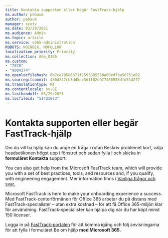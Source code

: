 ```yaml
---
title: Kontakta supporten eller begär FastTrack-hjälp
ms.author: pebaum
author: pebaum
manager: scotv
ms.date: 03/29/2021
ms.audience: Admin
ms.topic: article
ms.service: o365-administration
ROBOTS: NOINDEX, NOFOLLOW
localization_priority: Priority
ms.collection: Adm_O365
ms.custom:
- "7878"
- "9004374"
ms.openlocfilehash: 6b7ce78586371f159588555ba00ed7ba56751e02
ms.sourcegitcommit: 430d247cb5dd5dc5d1f82d977456558dfd514277
ms.translationtype: MT
ms.contentlocale: sv-SE
ms.lasthandoff: 03/29/2021
ms.locfileid: "51421073"
---
```

# <a name="contact-support-or-request-fasttrack-assistance"></a>Kontakta supporten eller begär FastTrack-hjälp

Om du vill ha hjälp  kan du ange en fråga i rutan Beskriv problemet kort, välja headsetikonen högst upp i fönstret och sedan fylla i och skicka in **formuläret Kontakta** support.

You can also get help from the ‎Microsoft‎ FastTrack team, which will provide you with a set of best practices, tools, and resources and, if you qualify, with engineering engagement. Mer information finns i [Vanliga frågor och svar.](https://go.microsoft.com/fwlink/?linkid=2132666)

‎Microsoft‎ FastTrack is here to make your onboarding experience a success. Med FastTrack-centerförmånen för Office 365 arbetar du på distans med FastTrack-specialister – utan extra kostnad – för att få Office 365-miljön klar för användning. FastTrack-specialister kan hjälpa dig när du har köpt minst 150 licenser.

Logga in på [FastTrack-portalen](https://go.microsoft.com/fwlink/?linkid=2125443) för att komma igång och följ anvisningarna för att fylla i formuläret Be om hjälp **med Microsoft 365.**